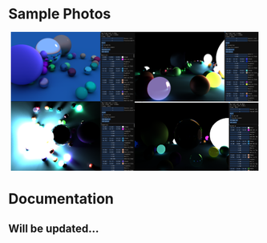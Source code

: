 # Sample Photos
<div style="display:flex; justify-content:center; flex-wrap:wrap;">
<img src="render1.png" alt="drawing" style="width:49%;"/>
<img src="render2.png" alt="drawing" style="width:49%;"/>

<img src="render3.png" alt="drawing" style="width:49%;"/>
<img src="render4.png" alt="drawing" style="width:49%;"/>
</div>

# Documentation

## Will be updated...
